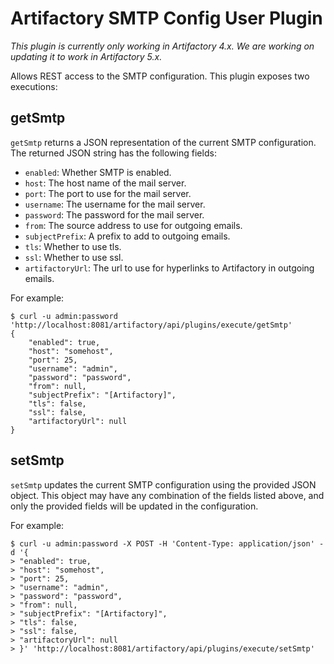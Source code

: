 Artifactory SMTP Config User Plugin
===================================

*This plugin is currently only working in Artifactory 4.x. We are working on updating it to work in Artifactory 5.x.*

Allows REST access to the SMTP configuration. This plugin exposes two
executions:

getSmtp
-------

`getSmtp` returns a JSON representation of the current SMTP configuration. The
returned JSON string has the following fields:

- `enabled`: Whether SMTP is enabled.
- `host`: The host name of the mail server.
- `port`: The port to use for the mail server.
- `username`: The username for the mail server.
- `password`: The password for the mail server.
- `from`: The source address to use for outgoing emails.
- `subjectPrefix`: A prefix to add to outgoing emails.
- `tls`: Whether to use tls.
- `ssl`: Whether to use ssl.
- `artifactoryUrl`: The url to use for hyperlinks to Artifactory in outgoing
  emails.

For example:

```
$ curl -u admin:password 'http://localhost:8081/artifactory/api/plugins/execute/getSmtp'
{
    "enabled": true,
    "host": "somehost",
    "port": 25,
    "username": "admin",
    "password": "password",
    "from": null,
    "subjectPrefix": "[Artifactory]",
    "tls": false,
    "ssl": false,
    "artifactoryUrl": null
}
```

setSmtp
-------

`setSmtp` updates the current SMTP configuration using the provided JSON object.
This object may have any combination of the fields listed above, and only the
provided fields will be updated in the configuration.

For example:

```
$ curl -u admin:password -X POST -H 'Content-Type: application/json' -d '{
> "enabled": true,
> "host": "somehost",
> "port": 25,
> "username": "admin",
> "password": "password",
> "from": null,
> "subjectPrefix": "[Artifactory]",
> "tls": false,
> "ssl": false,
> "artifactoryUrl": null
> }' 'http://localhost:8081/artifactory/api/plugins/execute/setSmtp'
```
